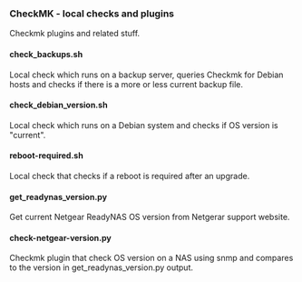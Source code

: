 ### CheckMK - local checks and plugins
Checkmk plugins and related stuff.

#### check_backups.sh
Local check which runs on a backup server, queries Checkmk for Debian hosts and checks if there is a more or less current backup file.

#### check_debian_version.sh
Local check which runs on a Debian system and checks if OS version is "current".

#### reboot-required.sh
Local check that checks if a reboot is required after an upgrade.

#### get_readynas_version.py
Get current Netgear ReadyNAS OS version from Netgerar support website.

#### check-netgear-version.py
Checkmk plugin that check OS version on a NAS using snmp and compares to the version in get_readynas_version.py output.
